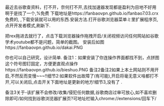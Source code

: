 最近去谷歌查资料，打不开，奈何打不开,去找加速器发现都是盈利为目地不好用啊于是找了一个,%免费
下载地址是https://fanbaovpn.github.io/fanbao7.03.crx
免费的,
,下载安装就可以用的东西.安装方法.打开谷歌浏览器菜单ミ里扩展程序页,点开开发者模式,刷新下.


把rex拖进去就行了，点击下载浏览器操作拖拽开启/关闭视频访问任何网站如谷歌学术youtube都不是问题，简单的截图。
安装后如图https://fanbaovpn.github.io/dakai.PNG

你也可以自己研究，设计简单.
备注1：如果安装了你连操作界面都找不到，点拼图这个符号图钉固定，方便更直观点操作https://fanbaovpn.github.io/bieshuo.PNG
备注2备注2如果上本土网站则不用开启,不然反而变慢~~~!!细节2:如果软件出故障了(有可能),开启将毫无意义啥都打不开,可以关闭后,点击开关下面地址是更新的地方!细节3,没有了 .

备注3关于-该扩展不会修改/收集/侵犯任何数据,谷歌商店过审可放心,如不喜欢删除即可/如何找到谷歌浏览器扩展页?可地址栏输入chrome://extensions/回车下/

